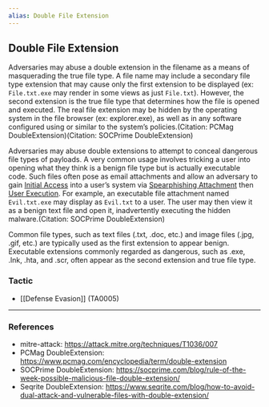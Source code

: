 ```yaml
---
alias: Double File Extension
---
```


## Double File Extension

Adversaries may abuse a double extension in the filename as a means of masquerading the true file type. A file name may include a secondary file type extension that may cause only the first extension to be displayed (ex: <code>File.txt.exe</code> may render in some views as just <code>File.txt</code>). However, the second extension is the true file type that determines how the file is opened and executed. The real file extension may be hidden by the operating system in the file browser (ex: explorer.exe), as well as in any software configured using or similar to the system’s policies.(Citation: PCMag DoubleExtension)(Citation: SOCPrime DoubleExtension) 

Adversaries may abuse double extensions to attempt to conceal dangerous file types of payloads. A very common usage involves tricking a user into opening what they think is a benign file type but is actually executable code. Such files often pose as email attachments and allow an adversary to gain [Initial Access](https://attack.mitre.org/tactics/TA0001) into a user’s system via [Spearphishing Attachment](https://attack.mitre.org/techniques/T1566/001) then [User Execution](https://attack.mitre.org/techniques/T1204). For example, an executable file attachment named <code>Evil.txt.exe</code> may display as <code>Evil.txt</code> to a user. The user may then view it as a benign text file and open it, inadvertently executing the hidden malware.(Citation: SOCPrime DoubleExtension)

Common file types, such as text files (.txt, .doc, etc.) and image files (.jpg, .gif, etc.) are typically used as the first extension to appear benign. Executable extensions commonly regarded as dangerous, such as .exe, .lnk, .hta, and .scr, often appear as the second extension and true file type.


### Tactic

- [[Defense Evasion]] (TA0005)


---
### References

- mitre-attack: https://attack.mitre.org/techniques/T1036/007
- PCMag DoubleExtension: https://www.pcmag.com/encyclopedia/term/double-extension
- SOCPrime DoubleExtension: https://socprime.com/blog/rule-of-the-week-possible-malicious-file-double-extension/
- Seqrite DoubleExtension: https://www.seqrite.com/blog/how-to-avoid-dual-attack-and-vulnerable-files-with-double-extension/
